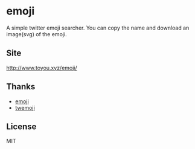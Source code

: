 # emoji
A simple twitter emoji searcher. You can copy the name and download an image(svg) of the emoji.

## Site
http://www.toyou.xyz/emoji/

## Thanks
- [emoji]
- [twemoji] 

## License
MIT

[emoji]: https://github.com/egoist/emoji
[twemoji]: https://github.com/egoist/emoji